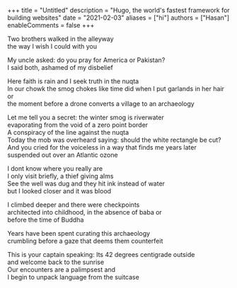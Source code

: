 +++
title = "Untitled"
description = "Hugo, the world's fastest framework for building websites"
date = "2021-02-03"
aliases = ["hi"]
authors = ["Hasan"]
enableComments = false
+++

Two brothers walked in the alleyway \
the way I wish I could with you 

My uncle asked: do you pray for America or Pakistan? \
I said both, ashamed of my disbelief 

Here faith is rain and I seek truth in the nuqta \
In our chowk the smog chokes like time did when I put garlands in her hair or \
the moment before a drone converts a village to an archaeology 

Let me tell you a secret: the winter smog is riverwater  
evaporating from the void of a zero point border \
A conspiracy of the line against the nuqta \
Today the mob was overheard saying: should the white rectangle be cut? \
And you cried for the voiceless in a way that finds me years later \
suspended out over an Atlantic ozone 

I dont know where you really are \
I only visit briefly, a thief giving alms \
See the well was dug and they hit ink instead of water \
but I looked closer and it was blood

I climbed deeper and there were checkpoints \
architected into childhood, in the absence of  baba or \
before the time of Buddha 

Years have been spent curating this archaeology \
crumbling before a gaze that deems them counterfeit  

This is your captain speaking: Its 42 degrees centigrade outside \
and welcome back to the sunrise \
Our encounters are a palimpsest and \
I begin to unpack language from the suitcase 